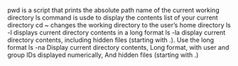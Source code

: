 pwd is a script that prints the absolute path name of the current working directory
ls command is usde to display the contents list of your current directory
cd ~ changes the working directory to the user’s home directory
ls -l displays current directory contents in a long format
ls -la display current directory contents, including hidden files (starting with .). Use the long format
ls -na Display current directory contents, Long format, with user and group IDs displayed numerically, And hidden files (starting with .)
